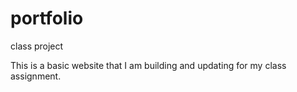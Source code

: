 # portfolio
class project


This is a basic website that I am building and updating for my class assignment.
